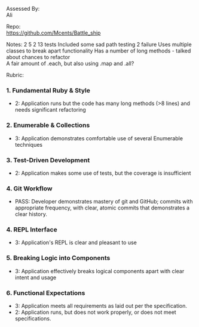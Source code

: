 Assessed By:  
Ali  

Repo:  
https://github.com/Mcents/Battle_ship  

Notes:
2 5 2 13  tests
Included some sad path testing
2 failure
Uses multiple classes to break apart functionality
Has a number of long methods - talked about chances to refactor  
A fair amount of .each, but also using .map and .all?  


Rubric:

### 1. Fundamental Ruby & Style

* 2:  Application runs but the code has many long methods (>8 lines) and needs significant refactoring

### 2. Enumerable & Collections

* 3: Application demonstrates comfortable use of several Enumerable techniques

### 3. Test-Driven Development

* 2: Application makes some use of tests, but the coverage is insufficient

### 4. Git Workflow

* PASS:  Developer demonstrates mastery of git and GitHub; commits with appropriate frequency, with clear, atomic commits that demonstrates a clear history.

### 4. REPL Interface

* 3: Application's REPL is clear and pleasant to use

### 5. Breaking Logic into Components

* 3: Application effectively breaks logical components apart with clear intent and usage

### 6. Functional Expectations

* 3: Application meets all requirements as laid out per the specification.
* 2: Application runs, but does not work properly, or does not meet specifications.
